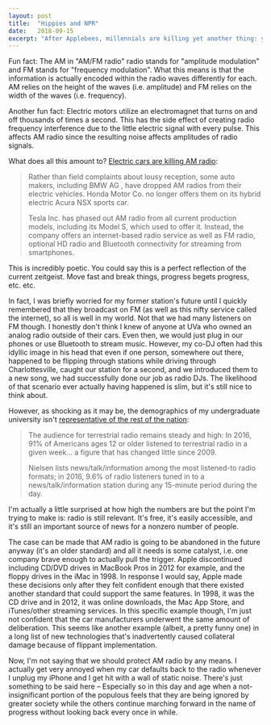 ```yaml
---
layout: post
title:  "Hippies and NPR"
date:   2018-09-15
excerpt: "After Applebees, millennials are killing yet another thing: your beloved public radio."
---
```


Fun fact: The AM in "AM/FM radio" radio stands for "amplitude modulation" and FM stands for "frequency modulation". What this means is that the information is actually encoded within the radio waves differently for each. AM relies on the height of the waves (i.e. amplitude) and FM relies on the width of the waves (i.e. frequency).

Another fun fact: Electric motors utilize an electromagnet that turns on and off thousands of times a second. This has the side effect of creating radio frequency interference due to the little electric signal with every pulse. This affects AM radio since the resulting noise affects amplitudes of radio signals.

What does all this amount to? [Electric cars are killing AM radio](https://www.wsj.com/articles/your-tesla-can-go-zero-to-60-in-2-5-seconds-but-cant-get-am-radio-1541523098):
> Rather than field complaints about lousy reception, some auto makers, including BMW AG , have dropped AM radios from their electric vehicles. Honda Motor Co. no longer offers them on its hybrid electric Acura NSX sports car.
>
> Tesla Inc. has phased out AM radio from all current production models, including its Model S, which used to offer it. Instead, the company offers an internet-based radio service as well as FM radio, optional HD radio and Bluetooth connectivity for streaming from smartphones.

This is incredibly poetic. You could say this is a perfect reflection of the current zeitgeist. Move fast and break things, progress begets progress, etc. etc. 

In fact, I was briefly worried for my former station's future until I quickly remembered that they broadcast on FM (as well as this nifty service called the internet), so all is well in my world. Not that we had many listeners on FM though. I honestly don't think I knew of anyone at UVa who owned an analog radio outside of their cars. Even then, we would just plug in our phones or use Bluetooth to stream music. However, my co-DJ often had this idyllic image in his head that even if one person, somewhere out there, happened to be flipping through stations while driving through Charlottesville, caught our station for a second, and we introduced them to a new song, we had successfully done our job as radio DJs. The likelihood of that scenario ever actually having happened is slim, but it's still nice to think about. 

However, as shocking as it may be, the demographics of my undergraduate university isn't [representative of the rest of the nation](http://www.pewresearch.org/wp-content/uploads/sites/8/2018/07/State-of-the-News-Media_2017-Archive.pdf):

>The audience for terrestrial radio remains steady and high: In 2016, 91% of Americans ages 12 or older listened to terrestrial radio in a given week... a figure that has changed little since 2009.
>
>Nielsen lists news/talk/information among the most listened-to radio formats; in 2016, 9.6% of radio listeners tuned in to a news/talk/information station during any 15-minute period during the day.

I'm actually a little surprised at how high the numbers are but the point I'm trying to make is: radio is still relevant. It's free, it's easily accessible, and it's still an important source of news for a nonzero number of people.

The case can be made that AM radio is going to be abandoned in the future anyway (it's an older standard) and all it needs is some catalyst, i.e. one company brave enough to actually pull the trigger. Apple discontinued including CD/DVD drives in MacBook Pros in 2012 for example, and the floppy drives in the iMac in 1998. In response I would say, Apple made these decisions only after they felt confident enough that there existed another standard that could support the same features. In 1998, it was the CD drive and in 2012, it was online downloads, the Mac App Store, and iTunes/other streaming services. In this specific example though, I'm just not confident that the car manufacturers underwent the same amount of deliberation. This seems like another example (albeit, a pretty funny one) in a long list of new technologies that's inadvertently caused collateral damage because of flippant implementation.

Now, I'm not saying that we should protect AM radio by any means. I actually get very annoyed when my car defaults back to the radio whenever I unplug my iPhone and I get hit with a wall of static noise. There's just something to be said here – Especially so in this day and age when a not-insignificant portion of the populous feels that they are being ignored by greater society while the others continue marching forward in the name of progress without looking back every once in while.